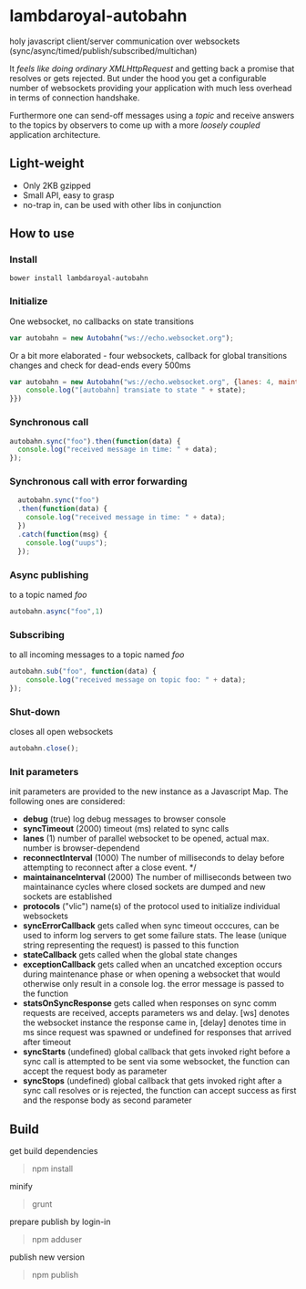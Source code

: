 # lambdaroyal-autobahn
holy javascript client/server communication over websockets (sync/async/timed/publish/subscribed/multichan)

It *feels like doing ordinary XMLHttpRequest* and getting back a promise that resolves or gets rejected. But under the hood you get a configurable number of websockets providing your application with much less overhead in terms of connection handshake.

Furthermore one can send-off messages using a *topic* and receive answers to the topics by observers to come up with a more *loosely coupled* application architecture.

## Light-weight

* Only 2KB gzipped
* Small API, easy to grasp
* no-trap in, can be used with other libs in conjunction

## How to use

### Install

```
bower install lambdaroyal-autobahn
```

### Initialize

One websocket, no callbacks on state transitions

```Javascript
var autobahn = new Autobahn("ws://echo.websocket.org");
```

Or a bit more elaborated - four websockets, callback for global transitions changes and check for dead-ends every 500ms

```Javascript
var autobahn = new Autobahn("ws://echo.websocket.org", {lanes: 4, maintainanceInterval: 500, stateCallback: function(state) {
    console.log("[autobahn] transiate to state " + state);
}})
```

### Synchronous call

```Javascript
autobahn.sync("foo").then(function(data) {
  console.log("received message in time: " + data);
});
```

### Synchronous call with error forwarding

```Javascript
  autobahn.sync("foo")
  .then(function(data) {
    console.log("received message in time: " + data);
  })
  .catch(function(msg) {
    console.log("uups");
  });
```

### Async publishing

to a topic named _foo_

```Javascript
autobahn.async("foo",1)
```

### Subscribing

to all incoming messages to a topic named _foo_

```Javascript
autobahn.sub("foo", function(data) {
    console.log("received message on topic foo: " + data);
});
```

### Shut-down

closes all open websockets

```Javascript
autobahn.close();
```

### Init parameters

init parameters are provided to the new instance as a Javascript Map. The following ones are considered:

* **debug** (true) log debug messages to browser console
* **syncTimeout** (2000) timeout (ms) related to sync calls
* **lanes** (1) number of parallel websocket to be opened, actual max. number is browser-dependend
* **reconnectInterval** (1000) The number of milliseconds to delay before attempting to reconnect after a close event. */
* **maintainanceInterval** (2000) The number of milliseconds between two maintainance cycles where closed sockets are dumped and new sockets are established
* **protocols** ("vlic") name(s) of the protocol used to initialize individual websockets
* **syncErrorCallback** gets called when sync timeout occcures, can be used to inform log servers to get some failure stats. The lease (unique string representing the request) is passed to this function
* **stateCallback** gets called when the global state changes
* **exceptionCallback** gets called when an uncatched exception occurs during maintenance phase or when opening a websocket that would otherwise only result in a console log. the error message is passed to the function
* **statsOnSyncResponse** gets called when responses on sync comm requests are received, accepts parameters ws and delay. [ws] denotes the websocket instance the response came in, [delay] denotes time in ms since request was spawned or undefined for responses that arrived after timeout
* **syncStarts** (undefined) global callback that gets invoked right before a sync call is attempted to be sent via some websocket, the function can accept the request body as parameter
* **syncStops** (undefined) global callback that gets invoked right after a sync call resolves or is rejected, the function can accept success as first and the response body as second parameter

## Build

get build dependencies

> npm install

minify

> grunt

prepare publish by login-in

> npm adduser

publish new version

> npm publish